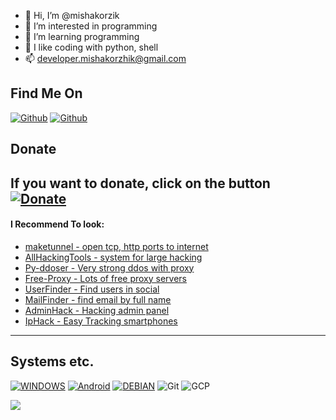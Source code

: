 - 👋 Hi, I’m @mishakorzik
- 👀 I’m interested in programming 
- 🌱 I’m learning programming
- 💞️ I like coding with python, shell
- 📫 developer.mishakorzhik@gmail.com

## Find Me On
[![Github](https://img.shields.io/badge/TELEGRAM-MishaKorzhik-orange?style=for-the-badge&logo=telegram)](https://t.me/ubp2q)
[![Github](https://img.shields.io/badge/Discord-He1Zen-blue?style=for-the-badge&logo=discord)](https://discord.gg/xwpMuMYW57)

## Donate

**If you want to donate, click on the button**
<a href="https://www.buymeacoffee.com/misakorzik"><img title="Donate" src="https://img.shields.io/badge/Buy Me-A Coffee-yellow?style=for-the-badge&logo=github"></a>
------

#### I Recommend To look:

- <a href="https://github.com/mishakorzik/mtunn">maketunnel - open tcp, http ports to internet</a><br>
- <a href="https://github.com/mishakorzik/AllHackingTools">AllHackingTools - system for large hacking</a><br>
- <a href="https://github.com/mishakorzik/py-ddoser">Py-ddoser - Very strong ddos with proxy</a>
- <a href="https://github.com/mishakorzik/Free-Proxy">Free-Proxy - Lots of free proxy servers</a><br>
- <a href="https://github.com/mishakorzik/UserFinder">UserFinder - Find users in social</a><br>
- <a href="https://github.com/mishakorzik/MailFinder">MailFinder - find email by full name</a><br>
- <a href="https://github.com/mishakorzik/AdminHack">AdminHack - Hacking admin panel</a><br>
- <a href="https://github.com/mishakorzik/IpHackk">IpHack - Easy Tracking smartphones</a><br>

-------
## Systems etc.

[![WINDOWS](https://img.shields.io/badge/windows-black?style=for-the-badge&logo=windows&logoColor=white)](https://windows.com)
[![Android](https://img.shields.io/badge/Android-3DDC84?style=for-the-badge&logo=android&logoColor=white)](https://android.com)
[![DEBIAN](https://img.shields.io/badge/debian-ada61a?style=for-the-badge&logo=debian&logoColor=white)](https://www.debian.org)
![Git](https://img.shields.io/badge/Git-F05032?style=for-the-badge&logo=git&logoColor=white)
![GCP](https://img.shields.io/badge/Google_Cloud-4285F4?style=for-the-badge&logo=google-cloud&logoColor=white)

<img src="https://github-readme-stats.vercel.app/api?username=mishakorzik&show_icons=true&theme=default&line_height=25&layout=compact" /></p>

<!--
**mishakorzik/mishakorzik** is a ✨ _special_ ✨ repository because its `README.md` (this file) appears on your GitHub profile.

Here are some ideas to get you started:

- 🔭 I’m currently working on ...
- 🌱 I’m currently learning ...
- 👯 I’m looking to collaborate on ...
- 🤔 I’m looking for help with ...
- 💬 Ask me about ...
- 📫 How to reach me: ...
- 😄 Pronouns: ...
- ⚡ Fun fact: ...
-->
